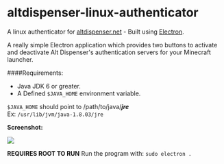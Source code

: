 # altdispenser-linux-authenticator

A linux authenticator for [altdispenser.net](https://altdispenser.net/) - Built using [Electron](https://github.com/electron/electron).

A really simple Electron application which provides two buttons to activate and deactivate Alt Dispenser's authentication servers for your Minecraft launcher.

####Requirements:
- Java JDK 6 or greater.
- A Defined `$JAVA_HOME` environment variable.

`$JAVA_HOME` should point to /path/to/java/***jre***  
Ex: `/usr/lib/jvm/java-1.8.03/jre`

**Screenshot:** 
 
![](https://raw.githubusercontent.com/Warthelm/altdispenser-linux-authenticator/master/readme-assets/screenshot.jpg)

**REQUIRES ROOT TO RUN**
Run the program with: `sudo electron .`
